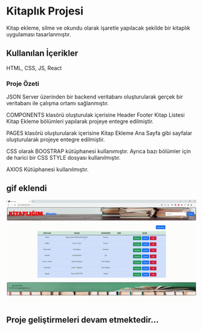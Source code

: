 # Kitaplık Projesi

Kitap ekleme, silme ve okundu olarak işaretle yapılacak şekilde bir kitaplık uygulaması tasarlanmıştır.

## Kullanılan İçerikler

HTML, CSS, JS, React

### Proje Özeti

JSON Server üzerinden bir backend veritabanı oluşturularak gerçek bir veritabanı ile çalışma ortamı sağlanmıştır.

COMPONENTS klasörü oluşturulak içerisine
Header
Footer
Kitap Listesi
Kitap Ekleme
bölümleri yapılarak projeye entegre edilmiştir.

PAGES klasörü oluşturularak içerisine
Kitap Ekleme
Ana Sayfa
gibi sayfalar oluşturularak projeye entegre edilmiştir.

CSS olarak BOOSTRAP kütüphanesi kullanımıştır. Ayrıca bazı bölümler için de harici bir CSS STYLE dosyası kullanılmıştır.

AXIOS Kütüphanesi kullanılmıştır.

<h2> gif eklendi </h2>

![](./src/assets/project.gif)


## Proje geliştirmeleri devam etmektedir...